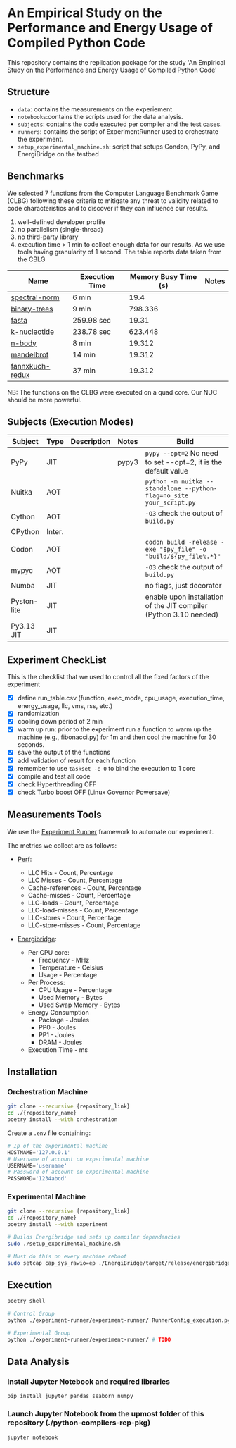 # An Empirical Study on the Performance and Energy Usage of Compiled Python Code

This repository contains the replication package for the study 'An Empirical Study on the Performance and Energy Usage of Compiled Python Code'

## Structure

- `data`: contains the measurements on the experiement
- `notebooks`:contains the scripts used for the data analysis.
- `subjects`: contains the code executed per compiler and the test cases.
- `runners`: contains the script of ExperimentRunner used to orchestrate the experiment. 
- `setup_experimental_machine.sh`: script that setups Condon, PyPy, and EnergiBridge on the testbed 

## Benchmarks 

We selected 7 functions from the Computer Language Benchmark Game (CLBG) following these criteria to mitigate any threat to validity related to code characteristics and to discover if they can influence our results.

1. well-defined developer profile
2. no parallelism (single-thread) 
3. no third-party library
4. execution time > 1 min to collect enough data for our results. As we use tools having granularity of 1 second. The table reports data taken from the CBLG

| Name                                                                                                                | Execution Time | Memory Busy Time (s) | Notes               |
| ------------------------------------------------------------------------------------------------------------------- | -------------- | -------------------- | ------------------- |
| [spectral-norm](https://benchmarksgame-team.pages.debian.net/benchmarksgame/program/spectralnorm-python3-8.html)    | 6 min          | 19.4                 |                     |
| [binary-trees](https://benchmarksgame-team.pages.debian.net/benchmarksgame/program/binarytrees-python3-8.html)      | 9 min          | 798.336              |                     |
| [fasta](https://benchmarksgame-team.pages.debian.net/benchmarksgame/program/fasta-python3-8.html)                   | 259.98 sec     | 19.31                |                     |
| [k-nucleotide](https://benchmarksgame-team.pages.debian.net/benchmarksgame/program/knucleotide-python3-8.html)      | 238.78 sec     | 623.448              |                     |
| [n-body](https://benchmarksgame-team.pages.debian.net/benchmarksgame/program/nbody-python3-8.html)                  | 8 min          | 19.312               |                     |
| [mandelbrot](https://benchmarksgame-team.pages.debian.net/benchmarksgame/program/mandelbrot-python3-3.html)         | 14 min         | 19.312               |                     |
| [fannxkuch-redux](https://benchmarksgame-team.pages.debian.net/benchmarksgame/program/fannkuchredux-python3-8.html) | 37 min         | 19.312               |                     |

NB: The functions on the CLBG were executed on a quad core. Our NUC should be more powerful.

## Subjects (Execution Modes)

| Subject     | Type   | Description | Notes | Build                                                                    |
| -------     | ------ | ----------- | ----- | ------------------------------------------------------------------       | 
| PyPy        | JIT    |             | pypy3 | `pypy --opt=2` No need to set --opt=2, it is the default value           |
| Nuitka      | AOT    |             |       | `python -m nuitka --standalone --python-flag=no_site your_script.py`     |
| Cython      | AOT    |             |       | `-O3` check the output of `build.py`                                     | 
| CPython     | Inter. |             |       |                                                                          |
| Codon       | AOT    |             |       | `codon build -release -exe "$py_file" -o "build/${py_file%.*}"`          |
| mypyc       | AOT    |             |       | `-O3` check the output of `build.py`                                     | 
| Numba       | JIT    |             |       | no flags, just decorator                                                 |
| Pyston-lite | JIT    |             |       | enable upon installation of the JIT compiler (Python 3.10 needed)        |
| Py3.13 JIT  | JIT    |             |       |                                                                          | 


## Experiment CheckList 

This is the checklist that we used to control all the fixed factors of the experiment

- [x] define run_table.csv (function, exec_mode, cpu_usage, execution_time, energy_usage, llc, vms, rss, etc.)
- [x] randomization
- [x] cooling down period of 2 min
- [x] warm up run: prior to the experiment run a function to warm up the machine (e.g., fibonacci.py) for 1m and then cool the machine for 30 seconds.
- [x] save the output of the functions
- [x] add validation of result for each function
- [x] remember to use `taskset -c 0` to bind the execution to 1 core
- [x] compile and test all code 
- [x] check Hyperthreading OFF
- [x] check Turbo boost OFF (Linux Governor Powersave)

## Measurements Tools

We use the [Experiment Runner](https://github.com/S2-group/experiment-runner) framework to automate our experiment.

The metrics we collect are as follows:
- [Perf](https://perfwiki.github.io/main/):
    - LLC Hits - Count, Percentage
    - LLC Misses - Count, Percentage
    - Cache-references - Count, Percentage
    - Cache-misses - Count, Percentage
    - LLC-loads - Count, Percentage
    - LLC-load-misses - Count, Percentage
    - LLC-stores - Count, Percentage
    - LLC-store-misses - Count, Percentage

- [Energibridge](https://github.com/andrei-calin-dragomir/EnergiBridge.git):
    - Per CPU core:
        - Frequency - MHz
        - Temperature - Celsius
        - Usage - Percentage
    - Per Process:
        - CPU Usage - Percentage
        - Used Memory - Bytes
        - Used Swap Memory - Bytes
    - Energy Consumption
        - Package - Joules
        - PP0 - Joules
        - PP1 - Joules
        - DRAM - Joules
    - Execution Time - ms

## Installation

### Orchestration Machine
```bash
git clone --recursive {repository_link}
cd ./{repository_name}
poetry install --with orchestration
```

Create a `.env` file containing:
```python
# Ip of the experimental machine
HOSTNAME='127.0.0.1'
# Username of account on experimental machine
USERNAME='username'
# Password of account on experimental machine
PASSWORD='1234abcd'
```

### Experimental Machine
```bash
git clone --recursive {repository_link}
cd ./{repository_name}
poetry install --with experiment

# Builds Energibridge and sets up compiler dependencies
sudo ./setup_experimental_machine.sh

# Must do this on every machine reboot
sudo setcap cap_sys_rawio=ep ./EnergiBridge/target/release/energibridge
```

## Execution

```bash
poetry shell

# Control Group
python ./experiment-runner/experiment-runner/ RunnerConfig_execution.py

# Experimental Group
python ./experiment-runner/experiment-runner/ # TODO
```

## Data Analysis

### Install Jupyter Notebook and required libraries
`pip install jupyter pandas seaborn numpy`

### Launch Jupyter Notebook from the upmost folder of this repository (./python-compilers-rep-pkg)
`jupyter notebook`
